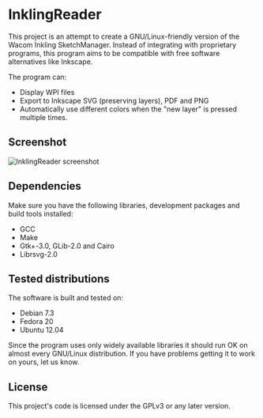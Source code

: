InklingReader
==============

This project is an attempt to create a GNU/Linux-friendly version of the Wacom 
Inkling SketchManager. Instead of integrating with proprietary programs, this
program aims to be compatible with free software alternatives like Inkscape.

The program can:

* Display WPI files
* Export to Inkscape SVG (preserving layers), PDF and PNG
* Automatically use different colors when the "new layer" is pressed multiple times.


Screenshot
----------

![InklingReader screenshot](http://roelj.com/Inkling.png)

Dependencies
------------

Make sure you have the following libraries, development packages and build 
tools installed:

* GCC
* Make
* Gtk+-3.0, GLib-2.0 and Cairo
* Librsvg-2.0

Tested distributions
--------------------

The software is built and tested on:

* Debian 7.3
* Fedora 20
* Ubuntu 12.04

Since the program uses only widely available libraries it should run OK 
on almost every GNU/Linux distribution. If you have problems getting it
to work on yours, let us know.

License
-------

This project's code is licensed under the GPLv3 or any later version.
